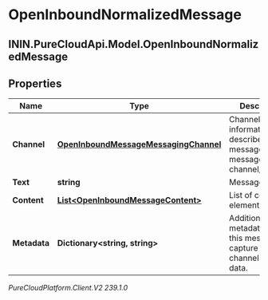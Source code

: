 # OpenInboundNormalizedMessage

## ININ.PureCloudApi.Model.OpenInboundNormalizedMessage

## Properties

|Name | Type | Description | Notes|
|------------ | ------------- | ------------- | -------------|
| **Channel** | [**OpenInboundMessageMessagingChannel**](OpenInboundMessageMessagingChannel) | Channel-specific information that describes the message and the message channel/provider. | |
| **Text** | **string** | Message text. | [optional] |
| **Content** | [**List&lt;OpenInboundMessageContent&gt;**](OpenInboundMessageContent) | List of content elements. | [optional] |
| **Metadata** | **Dictionary&lt;string, string&gt;** | Additional metadata about this message to capture non-channel specific data. | [optional] |



_PureCloudPlatform.Client.V2 239.1.0_
